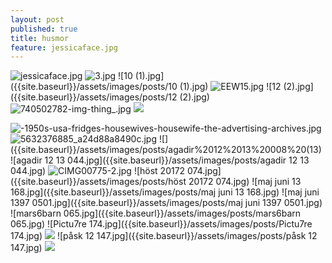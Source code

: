 ```yaml
---
layout: post
published: true
title: husmor
feature: jessicaface.jpg
---
```


![jessicaface.jpg]({{site.baseurl}}/assets/images/posts/jessicaface.jpg)
![3.jpg]({{site.baseurl}}/assets/images/posts/3.jpg)
![10 (1).jpg]({{site.baseurl}}/assets/images/posts/10 (1).jpg)
![EEW15.jpg]({{site.baseurl}}/assets/images/posts/EEW15.jpg)
![12 (2).jpg]({{site.baseurl}}/assets/images/posts/12 (2).jpg)
![740502782-img-thing_.jpg]({{site.baseurl}}/assets/images/posts/740502782-img-thing_.jpg)
![]({{site.baseurl}}/assets/images/posts/maj%20juni%2013%20168.jpg)



![-1950s-usa-fridges-housewives-housewife-the-advertising-archives.jpg]({{site.baseurl}}/assets/images/posts/-1950s-usa-fridges-housewives-housewife-the-advertising-archives.jpg)
![5632376885_a24d88a8490c.jpg]({{site.baseurl}}/assets/images/posts/5632376885_a24d88a8490c.jpg)
![]({{site.baseurl}}/assets/images/posts/agadir%2012%2013%20008%20(13)
![agadir 12 13 044.jpg]({{site.baseurl}}/assets/images/posts/agadir 12 13 044.jpg)
![CIMG00775-2.jpg]({{site.baseurl}}/assets/images/posts/CIMG00775-2.jpg)
![höst 20172 074.jpg]({{site.baseurl}}/assets/images/posts/höst 20172 074.jpg)
![maj juni 13 168.jpg]({{site.baseurl}}/assets/images/posts/maj juni 13 168.jpg)
![maj juni 1397 0501.jpg]({{site.baseurl}}/assets/images/posts/maj juni 1397 0501.jpg)
![mars6barn 065.jpg]({{site.baseurl}}/assets/images/posts/mars6barn 065.jpg)
![Pictu7re 174.jpg]({{site.baseurl}}/assets/images/posts/Pictu7re 174.jpg)
![]({{site.baseurl}}/assets/images/posts/Picture%201473.jpg)
![påsk 12 147.jpg]({{site.baseurl}}/assets/images/posts/påsk 12 147.jpg)
![]({{site.baseurl}}/assets/images/posts/housewife%20(1).jpg)
